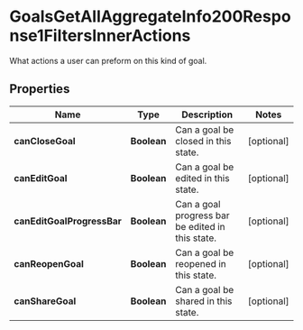 

# GoalsGetAllAggregateInfo200Response1FiltersInnerActions

What actions a user can preform on this kind of goal.

## Properties

| Name | Type | Description | Notes |
|------------ | ------------- | ------------- | -------------|
|**canCloseGoal** | **Boolean** | Can a goal be closed in this state. |  [optional] |
|**canEditGoal** | **Boolean** | Can a goal be edited in this state. |  [optional] |
|**canEditGoalProgressBar** | **Boolean** | Can a goal progress bar be edited in this state. |  [optional] |
|**canReopenGoal** | **Boolean** | Can a goal be reopened in this state. |  [optional] |
|**canShareGoal** | **Boolean** | Can a goal be shared in this state. |  [optional] |



